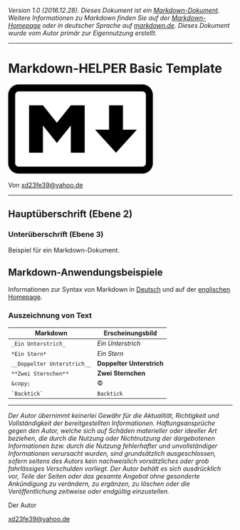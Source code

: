 *Version 1.0 (2016.12.28). Dieses Dokument ist ein [Markdown-Dokument][mdw]. Weitere Informationen zu Markdown
finden Sie auf der [Markdown-Homepage][Markdown] oder in deutscher Sprache auf
[markdown.de][Syntax]. Dieses Dokument wurde vom Autor primär zur Eigennutzung erstellt.*

[mdw]: https://de.wikipedia.org/wiki/Markdown "Markdown auf Wikipedia"


* * *

Markdown-HELPER Basic Template
===============================
![Image-Alternate-Text][Logo]

Von <xd23fe39@yahoo.de>


* * *

Hauptüberschrift (Ebene 2)
------------------

### Unterüberschrift (Ebene 3)

Beispiel für ein Markdown-Dokument.


<!-- Beispiele -->

## Markdown-Anwendungsbeispiele

Informationen zur Syntax von Markdown in [Deutsch][Syntax] und auf der [englischen Homepage][Markdown].

### Auszeichnung von Text

Markdown                     |Erscheinungsbild
-----------------------------|------------------------------------
`_Ein Unterstrich_`          |_Ein Unterstrich_
`*Ein Stern*`                |*Ein Stern*
`__Doppelter Unterstrich__`  |__Doppelter Unterstrich__
`**Zwei Sternchen**`         |**Zwei Sternchen**
`&copy;`                     |&copy;
`` `Backtick` ``             |`Backtick`


<!-- Referenzen -->
[Logo]: ./res/md.png "Markdown-Logo"
[Markdown]: https://daringfireball.net/projects/markdown/ "Markdown is a text-to-HTML conversion tool for web writers."
[Plugin]: https://addons.mozilla.org/de/firefox/addon/markdown-viewer/ "Markdown Viewer Plugin for Firefox"
[Syntax]: http://markdown.de/ "Die deutsche Markdown-Referenz."


<!-- Einfacher Haftungsausschluss -->

* * *

*Der Autor übernimmt keinerlei Gewähr für die Aktualität, Richtigkeit und Vollständigkeit der bereitgestellten Informationen. Haftungsansprüche gegen den Autor, welche sich auf Schäden materieller oder ideeller Art beziehen, die durch die Nutzung oder Nichtnutzung der dargebotenen Informationen bzw. durch die Nutzung fehlerhafter und unvollständiger Informationen verursacht wurden, sind grundsätzlich ausgeschlossen, sofern seitens des Autors kein nachweislich vorsätzliches oder grob fahrlässiges Verschulden vorliegt. Der Autor behält es sich ausdrücklich vor, Teile der Seiten oder das gesamte Angebot ohne gesonderte Ankündigung zu verändern, zu ergänzen, zu löschen oder die Veröffentlichung zeitweise oder endgültig einzustellen.*

Der Autor

<xd23fe39@yahoo.de>
